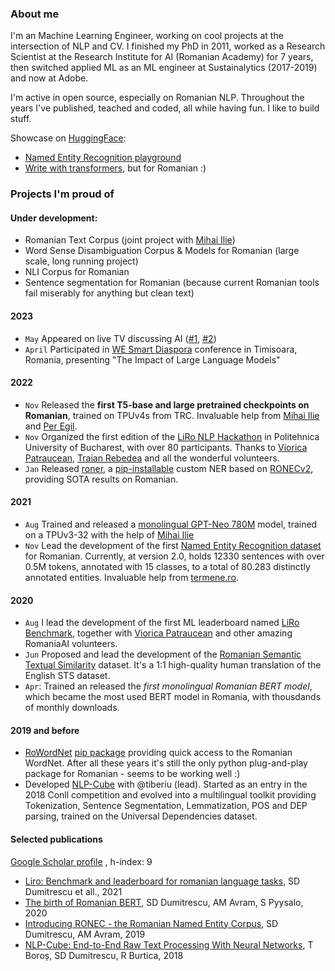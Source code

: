 ### About me

I'm an Machine Learning Engineer, working on cool projects at the intersection of NLP and CV. I finished my PhD in 2011, worked as a Research Scientist at the Research Institute for AI (Romanian Academy) for 7 years, then switched applied ML as an ML engineer at Sustainalytics (2017-2019) and now at Adobe.

I'm active in open source, especially on Romanian NLP. Throughout the years I've published, teached and coded, all while having fun. I like to build stuff.

Showcase on [HuggingFace](https://huggingface.co/dumitrescustefan):

* [Named Entity Recognition playground](https://huggingface.co/spaces/dumitrescustefan/NamedEntityRecognition-Romanian)  
* [Write with transformers](https://huggingface.co/spaces/dumitrescustefan/romanian-text-generation), but for Romanian :) 

### Projects I'm proud of

#### Under development:

* Romanian Text Corpus (joint project with [Mihai Ilie](https://github.com/iliemihai))
* Word Sense Disambiguation Corpus & Models for Romanian (large scale, long running project)
* NLI Corpus for Romanian
* Sentence segmentation for Romanian (because current Romanian tools fail miserably for anything but clean text)

#### 2023

* ``May`` Appeared on live TV discussing AI ([#1](https://www.youtube.com/watch?v=DrtCxIdqsNg&ab_channel=Canal33), [#2](https://www.youtube.com/watch?v=JjmlOGm4_tY&ab_channel=Canal33))
* ``April`` Participated in [WE Smart Diaspora](https://eunivercitiesnetwork.com/west-university-of-timisoara-hosts-smart-diaspora-2023/) conference in Timisoara, Romania, presenting "The Impact of Large Language Models"

#### 2022

* ``Nov`` Released the **first T5-base and large pretrained checkpoints on Romanian**, trained on TPUv4s from TRC. Invaluable help from [Mihai Ilie](https://github.com/iliemihai) and [Per Egil](https://huggingface.co/north).
* ``Nov`` Organized the first edition of the [LiRo NLP Hackathon](https://sites.google.com/view/liro-hackathon/liro-nlp-hackathon) in Politehnica University of Bucharest, with over 80 participants. Thanks to [Viorica Patraucean](https://www.linkedin.com/in/viorica-patraucean-581a7131/), [Traian Rebedea](https://www.linkedin.com/in/trebedea/) and all the wonderful volunteers. 
* ``Jan`` Released [roner](https://huggingface.co/spaces/dumitrescustefan/romanian-text-generation), a [pip-installable](https://pypi.org/project/roner/) custom NER based on [RONECv2](https://github.com/dumitrescustefan/ronec), providing SOTA results on Romanian.  

#### 2021

* ``Aug`` Trained and released a [monolingual GPT-Neo 780M](https://huggingface.co/dumitrescustefan/gpt-neo-romanian-780m) model, trained on a TPUv3-32 with the help of [Mihai Ilie](https://github.com/iliemihai)
* ``Nov`` Lead the development of the first [Named Entity Recognition dataset](https://github.com/dumitrescustefan/ronec) for Romanian. Currently, at version 2.0, holds 12330 sentences with over 0.5M tokens, annotated with 15 classes, to a total of 80.283 distinctly annotated entities. Invaluable help from [termene.ro](https://termene.ro/).

#### 2020

* ``Aug`` I lead the development of the first ML leaderboard named [LiRo Benchmark](https://lirobenchmark.github.io/), together with [Viorica Patraucean](https://www.linkedin.com/in/viorica-patraucean-581a7131/) and other amazing RomaniaAI volunteers.
* ``Jun`` Proposed and lead the development of the [Romanian Semantic Textual Similarity](https://github.com/dumitrescustefan/RO-STS) dataset. It's a 1:1 high-quality human translation of the English STS dataset. 
* ``Apr``: Trained an released the *first monolingual Romanian BERT model*, which became the most used BERT model in Romania, with thousdands of monthly downloads.

#### 2019 and before

* [RoWordNet](https://github.com/dumitrescustefan/RoWordNet) [pip package](https://pypi.org/project/rowordnet/) providing quick access to the Romanian WordNet. After all these years it's still the only python plug-and-play package for Romanian - seems to be working well :)
* Developed [NLP-Cube](https://github.com/adobe/NLP-Cube) with @tiberiu (lead). Started as an entry in the 2018 Conll competition and evolved into a multilingual toolkit providing Tokenization, Sentence Segmentation, Lemmatization, POS and DEP parsing, trained on the Universal Dependencies dataset.

#### Selected publications

[Google Scholar profile](https://scholar.google.com/citations?user=UR_c_N4AAAAJ&hl=en) , h-index: 9

* [Liro: Benchmark and leaderboard for romanian language tasks](https://scholar.google.com/citations?view_op=view_citation&hl=en&user=UR_c_N4AAAAJ&citation_for_view=UR_c_N4AAAAJ:BqipwSGYUEgC), SD Dumitrescu et all., 2021
* [The birth of Romanian BERT](https://scholar.google.com/citations?view_op=view_citation&hl=en&user=UR_c_N4AAAAJ&citation_for_view=UR_c_N4AAAAJ:NMxIlDl6LWMC), SD Dumitrescu, AM Avram, S Pyysalo, 2020
* [Introducing RONEC - the Romanian Named Entity Corpus](https://scholar.google.com/citations?view_op=view_citation&hl=en&user=UR_c_N4AAAAJ&citation_for_view=UR_c_N4AAAAJ:maZDTaKrznsC), SD Dumitrescu, AM Avram, 2019
* [NLP-Cube: End-to-End Raw Text Processing With Neural Networks](https://scholar.google.com/citations?view_op=view_citation&hl=en&user=UR_c_N4AAAAJ&citation_for_view=UR_c_N4AAAAJ:bEWYMUwI8FkC), T Boroș, SD Dumitrescu, R Burtica, 2018




